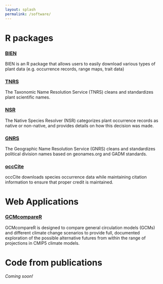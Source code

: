 ```yaml
---
layout: splash
permalink: /software/
---
```



# R packages

### <a href = "https://cran.r-project.org/package=BIEN">BIEN</a>

BIEN is an R package that allows users to easily download various types of plant data (e.g. occurrence records, range maps, trait data)

### <a href = "https://github.com/EnquistLab/RTNRS">TNRS</a>

The Taxonomic Name Resolution Service (TNRS) cleans and standardizes plant scientific names.

### <a href = "https://github.com/EnquistLab/RNSR">NSR</a>

The Native Species Resolver (NSR) categorizes plant occurrence records as native or non-native, and provides details on how this decision was made.

### <a href = "https://cran.r-project.org/package=GNRS">GNRS</a>

The Geographic Name Resolution Service (GNRS) cleans and standardizes political division names based on geonames.org and GADM standards.


### <a href = "https://cran.r-project.org/package=occCite">occCite</a>

occCite downloads species occurrence data while maintaining citation information to ensure that proper credit is maintained.

# Web Applications

### <a href = "https://ecoinformatica.net/GCMcompareR.html">GCMcompareR</a>

GCMcompareR is designed to compare general circulation models (GCMs) and different climate change scenarios to provide full, documented exploration of the possible alternative futures from within the range of projections in CMIP5 climate models.

# Code from publications
*Coming soon!*
